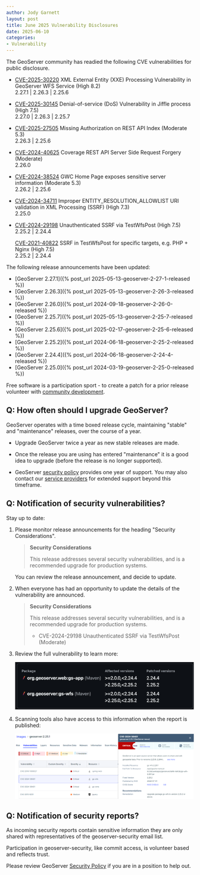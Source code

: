 ```yaml
---
author: Jody Garnett
layout: post
title: June 2025 Vulnerability Disclosures
date: 2025-06-10
categories:
- Vulnerability
---
```


The GeoServer community has readied the following CVE vulnerabilities for public disclosure.

* [CVE-2025-30220](https://github.com/geoserver/geoserver/security/advisories/GHSA-jj54-8f66-c5pc) XML External Entity (XXE) Processing Vulnerability in GeoServer WFS Service (High 8.2)  
  2.27.1 | 2.26.3 | 2.25.6

* [CVE-2025-30145](https://github.com/geoserver/geoserver/security/advisories/GHSA-gr67-pwcv-76gf) Denial-of-service (DoS) Vulnerability in Jiffle process (High 7.5)  
  2.27.0 | 2.26.3 | 2.25.7
  
* [CVE-2025-27505](https://github.com/geoserver/geoserver/security/advisories/GHSA-h86g-x8mm-78m5) Missing Authorization on REST API Index (Moderate 5.3)  
  2.26.3 | 2.25.6
  
* [CVE-2024-40625](https://github.com/geoserver/geoserver/security/advisories/GHSA-r4hf-r8gj-jgw2) Coverage REST API Server Side Request Forgery (Moderate)  
  2.26.0

* [CVE-2024-38524](https://github.com/geoserver/geoserver/security/advisories/GHSA-jm79-7xhw-6f6f) GWC Home Page exposes sensitive server information (Moderate 5.3)  
  2.26.2 | 2.25.6

* [CVE-2024-34711](https://github.com/geoserver/geoserver/security/advisories/GHSA-mc43-4fqr-c965) Improper ENTITY_RESOLUTION_ALLOWLIST URI validation in XML Processing (SSRF) (High 7.3)  
  2.25.0

* [CVE-2024-29198](https://github.com/geoserver/geoserver/security/advisories/GHSA-5gw5-jccf-6hxw) Unauthenticated SSRF via TestWfsPost (High 7.5)  
  2.25.2 | 2.24.4

  [CVE-2021-40822](https://github.com/geoserver/geoserver/security/advisories/GHSA-68cf-j696-wvv9) SSRF in TestWfsPost for specific targets, e.g. PHP + Nginx (High 7.5)  
  2.25.2 | 2.24.4


The following release announcements have been updated:

* [GeoServer 2.27.1]({% post_url 2025-05-13-geoserver-2-27-1-released %})
* [GeoServer 2.26.3]({% post_url 2025-05-13-geoserver-2-26-3-released %})
* [GeoServer 2.26.0]({% post_url 2024-09-18-geoserver-2-26-0-released %})
* [GeoServer 2.25.7]({% post_url 2025-05-13-geoserver-2-25-7-released %})
* [GeoServer 2.25.6]({% post_url 2025-02-17-geoserver-2-25-6-released %})
* [GeoServer 2.25.2]({% post_url 2024-06-18-geoserver-2-25-2-released %})
* [GeoServer 2.24.4]({% post_url 2024-06-18-geoserver-2-24-4-released %})
* [GeoServer 2.25.0]({% post_url 2024-03-19-geoserver-2-25-0-released %})

Free software is a participation sport - to create a patch for a prior release volunteer with [community development](/devel/).

## Q: How often should I upgrade GeoServer?

GeoServer operates with a time boxed release cycle, maintaining "stable" and "maintenance" releases, over the course of a year.

* Upgrade GeoServer twice a year as new stable releases are made.

* Once the release you are using has entered "maintenance" it is a good idea to upgrade (before the release is no longer supported).

* GeoServer [security policy](https://github.com/geoserver/geoserver/blob/main/SECURITY.md) provides one year of
  support. You may also contact our [service providers](/support/) for extended support beyond this timeframe.

## Q: Notification of security vulnerabilities?

Stay up to date:

1. Please monitor release announcements for the heading "Security Considerations".
     
    > **Security Considerations**
    >  
    > This release addresses several security vulnerabilities, and is a recommended upgrade for production systems.

    You can review the release announcement, and decide to update.

2. When everyone has had an opportunity to update the details of the vulnerability are announced.

    > **Security Considerations**
    >  
    > This release addresses several security vulnerabilities, and is a recommended upgrade for production systems.
    >  
    > * CVE-2024-29198 Unauthenticated SSRF via TestWfsPost (Moderate)

3. Review the full vulnerability to learn more:
   
   <img src="/img/posts/2.27/cve-report-details.png" alt="CVE Report" class="screensnap"/>

4. Scanning tools also have access to this information when the report is published:

    <img src="/img/posts/2.26/cve-scan.png" alt="CVE Scan Results" class="screensnap"/>

## Q: Notification of security reports?

As incoming security reports contain sensitive information they are only shared with representatives of the geoserver-security email list.

Participation in geoserver-security, like commit access, is volunteer based and reflects trust.

Please review GeoServer [Security Policy](https://docs.geoserver.org/latest/en/developer/policies/security.html) if you are in a position to help out.
